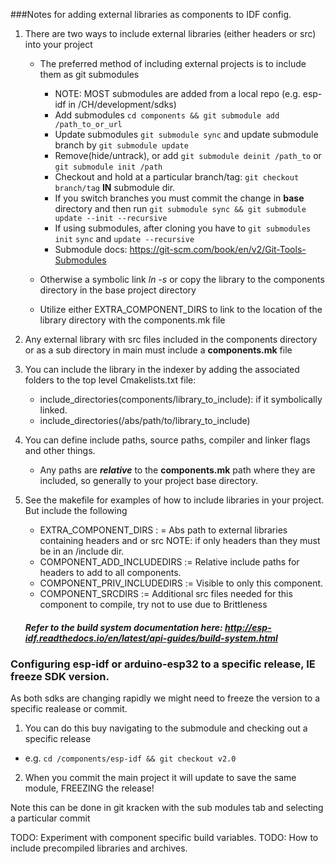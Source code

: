 ###Notes for adding external libraries as components to IDF config.
1. There are two ways to include external libraries (either headers or src) into your project
    * The preferred method of including external projects is to include them as git submodules
      * NOTE: MOST submodules are added from a local repo (e.g. esp-idf in /CH/development/sdks)
      * Add submodules `cd components && git submodule add /path_to_or_url`
      * Update submodules `git submodule sync` and update submodule branch by `git submodule update`
      * Remove(hide/untrack), or add `git submodule deinit /path_to` or `git submodule init /path`
      * Checkout and hold at a particular branch/tag: `git checkout branch/tag` **IN** submodule dir.
      * If you switch branches you must commit the change in **base** directory and then run `git submodule sync && git submodule update --init --recursive`
      * If using submodules, after cloning you have to `git submodules init` `sync` and `update --recursive`
      * Submodule docs: https://git-scm.com/book/en/v2/Git-Tools-Submodules
    
       
    * Otherwise a symbolic link *ln -s* or copy the library to the components directory in the base project directory
    * Utilize either EXTRA_COMPONENT_DIRS to link to the location of the library directory with the components.mk file

1. Any external library with src files included in the components directory or as a sub directory in main must include a **components.mk** file

2. You can include the library in the indexer by adding the associated folders to the top level Cmakelists.txt file:
    * include_directories(components/library_to_include): if it symbolically linked.
    * include_directories(/abs/path/to/library_to_include)

2. You can define include paths, source paths, compiler and linker flags and other things.
    * Any paths are **_relative_** to the **components.mk** path where they are included, so generally to your project base directory.
    
3. See the makefile for examples of how to include libraries in your project. But include the following
    * EXTRA_COMPONENT_DIRS : = Abs path to external libraries containing headers and or src NOTE: if only headers than they must be in an /include dir.
    * COMPONENT_ADD_INCLUDEDIRS := Relative include paths for headers to add to all components.
    * COMPONENT_PRIV_INCLUDEDIRS := Visible to only this component.
    * COMPONENT_SRCDIRS :=  Additional src files needed for this component to compile, try not to use due to Brittleness
    
   ##### Refer to the build system documentation here: http://esp-idf.readthedocs.io/en/latest/api-guides/build-system.html

### Configuring esp-idf or arduino-esp32 to a specific release, IE freeze SDK version.
As both sdks are changing rapidly we might need to freeze the version to a specific realease or commit.
1) You can do this buy navigating to the submodule and checking out a specific release
* e.g. `cd /components/esp-idf && git checkout v2.0`
2) When you commit the main project it will update to save the same module, FREEZING the release!

Note this can be done in git kracken with the sub modules tab and selecting a particular commit



TODO: Experiment with component specific build variables.
TODO: How to include precompiled libraries and archives.